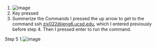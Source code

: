 1. ![image](https://github.com/furyhorn/cse15l-lab-reports/assets/165836763/7caaabf5-e602-4305-acc3-229741a39bbb)
2. Key pressed
   <up> <return>
3. Summerize the Commands
   I pressed the up arrow to get to the command ssh zix022@ieng6.ucsd.edu, which I entered previously before step 4. Then I pressed enter to run the command.


Step 5
1.![image](https://github.com/furyhorn/cse15l-lab-reports/assets/165836763/79256a65-245f-4606-b720-66235ee47db5)

